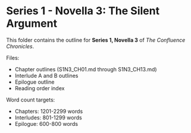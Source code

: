 ﻿# Series 1 - Novella 3: The Silent Argument

This folder contains the outline for **Series 1, Novella 3** of _The Confluence Chronicles_.

Files:
- Chapter outlines (S1N3_CH01.md through S1N3_CH13.md)
- Interlude A and B outlines
- Epilogue outline
- Reading order index

Word count targets:
- Chapters: 1201-2299 words
- Interludes: 801-1299 words
- Epilogue: 600-800 words